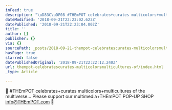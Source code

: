 ```yaml
---
inFeed: true
description: "\uD83C\uDF08 #THEmPOT celebrates+curates multicolors+multicultures of the multiverse... Please support our multimedia+THEmPOT POP-UP SHOP info@THEmPOT.com \uD83C\uDF08"
dateModified: '2018-09-21T22:23:02.623Z'
datePublished: '2018-09-21T22:23:04.002Z'
title: ''
author: []
publisher: {}
via: {}
sourcePath: _posts/2018-09-21-thempot-celebratescurates-multicolorsmulticultures-of.md
hasPage: true
starred: false
datePublishedOriginal: '2018-09-21T22:22:12.240Z'
url: thempot-celebratescurates-multicolorsmulticultures-of/index.html
_type: Article

---
```

🌈 \#THEmPOT celebrates+curates multicolors+multicultures of the multiverse... Please support our multimedia+THEmPOT POP-UP SHOP info@THEmPOT.com 🌈